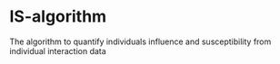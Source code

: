# IS-algorithm
The algorithm to quantify individuals influence and susceptibility from individual interaction data
